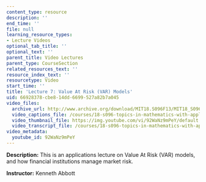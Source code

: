 ```yaml
---
content_type: resource
description: ''
end_time: ''
file: null
learning_resource_types:
- Lecture Videos
optional_tab_title: ''
optional_text: ''
parent_title: Video Lectures
parent_type: CourseSection
related_resources_text: ''
resource_index_text: ''
resourcetype: Video
start_time: ''
title: 'Lecture 7: Value At Risk (VAR) Models'
uid: 66928378-cbe8-14dd-6699-527a82b7a045
video_files:
  archive_url: http://www.archive.org/download/MIT18.S096F13/MIT18_S096F13_lec07_300k.mp4
  video_captions_file: /courses/18-s096-topics-in-mathematics-with-applications-in-finance-fall-2013/9f5c877175f25ea2aa86d226ca41e35b_92WaNz9mPeY.vtt
  video_thumbnail_file: https://img.youtube.com/vi/92WaNz9mPeY/default.jpg
  video_transcript_file: /courses/18-s096-topics-in-mathematics-with-applications-in-finance-fall-2013/b75eea7a3809f49267f2d8ab1e5b64c6_92WaNz9mPeY.pdf
video_metadata:
  youtube_id: 92WaNz9mPeY
---
```


**Description:** This is an applications lecture on Value At Risk (VAR) models, and how financial institutions manage market risk.

**Instructor:** Kenneth Abbott